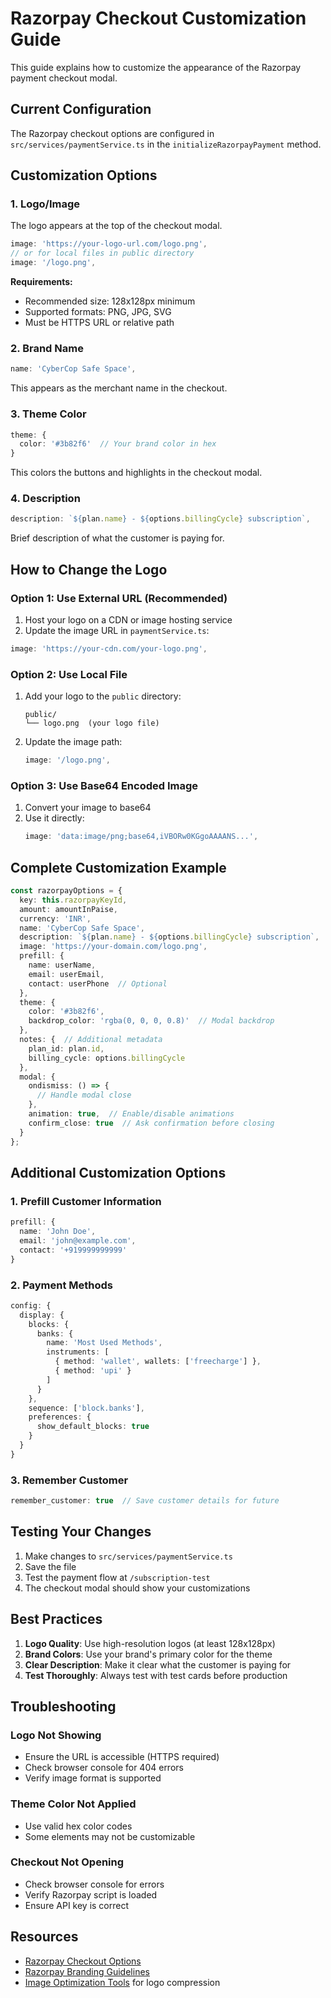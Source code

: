 # Razorpay Checkout Customization Guide

This guide explains how to customize the appearance of the Razorpay payment checkout modal.

## Current Configuration

The Razorpay checkout options are configured in `src/services/paymentService.ts` in the `initializeRazorpayPayment` method.

## Customization Options

### 1. Logo/Image

The logo appears at the top of the checkout modal.

```typescript
image: 'https://your-logo-url.com/logo.png',
// or for local files in public directory
image: '/logo.png',
```

**Requirements:**
- Recommended size: 128x128px minimum
- Supported formats: PNG, JPG, SVG
- Must be HTTPS URL or relative path

### 2. Brand Name

```typescript
name: 'CyberCop Safe Space',
```

This appears as the merchant name in the checkout.

### 3. Theme Color

```typescript
theme: {
  color: '#3b82f6'  // Your brand color in hex
}
```

This colors the buttons and highlights in the checkout modal.

### 4. Description

```typescript
description: `${plan.name} - ${options.billingCycle} subscription`,
```

Brief description of what the customer is paying for.

## How to Change the Logo

### Option 1: Use External URL (Recommended)

1. Host your logo on a CDN or image hosting service
2. Update the image URL in `paymentService.ts`:

```typescript
image: 'https://your-cdn.com/your-logo.png',
```

### Option 2: Use Local File

1. Add your logo to the `public` directory:
   ```
   public/
   └── logo.png  (your logo file)
   ```

2. Update the image path:
   ```typescript
   image: '/logo.png',
   ```

### Option 3: Use Base64 Encoded Image

1. Convert your image to base64
2. Use it directly:
   ```typescript
   image: 'data:image/png;base64,iVBORw0KGgoAAAANS...',
   ```

## Complete Customization Example

```typescript
const razorpayOptions = {
  key: this.razorpayKeyId,
  amount: amountInPaise,
  currency: 'INR',
  name: 'CyberCop Safe Space',
  description: `${plan.name} - ${options.billingCycle} subscription`,
  image: 'https://your-domain.com/logo.png',
  prefill: {
    name: userName,
    email: userEmail,
    contact: userPhone  // Optional
  },
  theme: {
    color: '#3b82f6',
    backdrop_color: 'rgba(0, 0, 0, 0.8)'  // Modal backdrop
  },
  notes: {  // Additional metadata
    plan_id: plan.id,
    billing_cycle: options.billingCycle
  },
  modal: {
    ondismiss: () => {
      // Handle modal close
    },
    animation: true,  // Enable/disable animations
    confirm_close: true  // Ask confirmation before closing
  }
};
```

## Additional Customization Options

### 1. Prefill Customer Information
```typescript
prefill: {
  name: 'John Doe',
  email: 'john@example.com',
  contact: '+919999999999'
}
```

### 2. Payment Methods
```typescript
config: {
  display: {
    blocks: {
      banks: {
        name: 'Most Used Methods',
        instruments: [
          { method: 'wallet', wallets: ['freecharge'] },
          { method: 'upi' }
        ]
      }
    },
    sequence: ['block.banks'],
    preferences: {
      show_default_blocks: true
    }
  }
}
```

### 3. Remember Customer
```typescript
remember_customer: true  // Save customer details for future
```

## Testing Your Changes

1. Make changes to `src/services/paymentService.ts`
2. Save the file
3. Test the payment flow at `/subscription-test`
4. The checkout modal should show your customizations

## Best Practices

1. **Logo Quality**: Use high-resolution logos (at least 128x128px)
2. **Brand Colors**: Use your brand's primary color for the theme
3. **Clear Description**: Make it clear what the customer is paying for
4. **Test Thoroughly**: Always test with test cards before production

## Troubleshooting

### Logo Not Showing
- Ensure the URL is accessible (HTTPS required)
- Check browser console for 404 errors
- Verify image format is supported

### Theme Color Not Applied
- Use valid hex color codes
- Some elements may not be customizable

### Checkout Not Opening
- Check browser console for errors
- Verify Razorpay script is loaded
- Ensure API key is correct

## Resources

- [Razorpay Checkout Options](https://razorpay.com/docs/payments/payment-gateway/web-integration/standard/build-integration#12-checkout-options)
- [Razorpay Branding Guidelines](https://razorpay.com/docs/payments/payment-gateway/web-integration/standard/checkout-options/)
- [Image Optimization Tools](https://tinypng.com/) for logo compression
